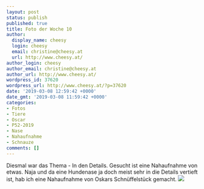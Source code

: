 ```yaml
---
layout: post
status: publish
published: true
title: Foto der Woche 10
author:
  display_name: cheesy
  login: cheesy
  email: christine@cheesy.at
  url: http://www.cheesy.at/
author_login: cheesy
author_email: christine@cheesy.at
author_url: http://www.cheesy.at/
wordpress_id: 37620
wordpress_url: http://www.cheesy.at/?p=37620
date: '2019-03-08 12:59:42 +0000'
date_gmt: '2019-03-08 11:59:42 +0000'
categories:
- Fotos
- Tiere
- Oscar
- P52-2019
- Nase
- Nahaufnahme
- Schnauze
comments: []
---
```

Diesmal war das Thema - In den Details. Gesucht ist eine Nahaufnahme von etwas. Naja und da eine Hundenase ja doch meist sehr in die Details vertieft ist, hab ich eine Nahaufnahme von Oskars Schnüffelstück gemacht.
[![](http://www.cheesy.at/wp-content/uploads/10-52-In-The-Details.jpg)](http://www.cheesy.at/fotos/spiele/projekt365-und-andere-projekte/project-52-wochen-in-2019/)
